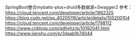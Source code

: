 SpringBoot整合mybatis-plus+druid多数据源+Swagger2
参考：
    https://cloud.tencent.com/developer/article/1862325
    https://blog.csdn.net/qq_40205116/article/details/105200104
    https://cloud.tencent.com/developer/article/1798112
    https://www.cnblogs.com/qdhxhz/p/10192041.html
    https://www.jianshu.com/p/3daab1b74044
